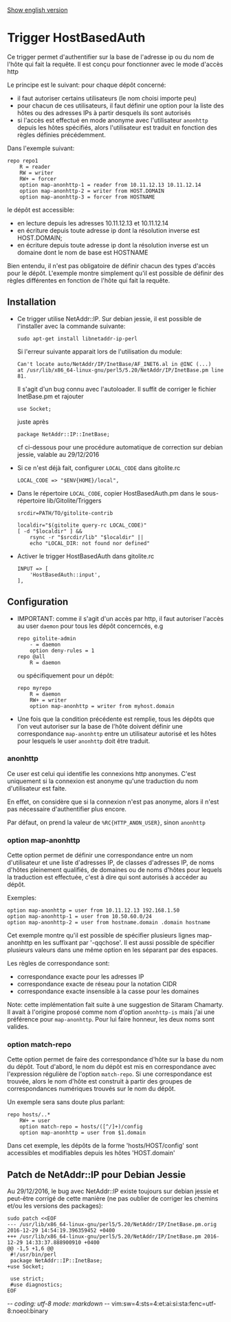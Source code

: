 [Show english version](HostBasedAuth_en.md)

# Trigger HostBasedAuth

Ce trigger permet d'authentifier sur la base de l'adresse ip ou du nom de l'hôte
qui fait la requête. Il est conçu pour fonctionner avec le mode d'accès http

Le principe est le suivant: pour chaque dépôt concerné:
* il faut autoriser certains utilisateurs (le nom choisi importe peu)
* pour chacun de ces utilisateurs, il faut définir une option pour la liste des
  hôtes ou des adresses IPs à partir desquels ils sont autorisés
* si l'accès est effectué en mode anonyme avec l'utilisateur `anonhttp` depuis
  les hôtes spécifiés, alors l'utilisateur est traduit en fonction des règles
  définies précédemment.

Dans l'exemple suivant:
~~~
repo repo1
    R = reader
    RW = writer
    RW+ = forcer
    option map-anonhttp-1 = reader from 10.11.12.13 10.11.12.14
    option map-anonhttp-2 = writer from HOST.DOMAIN
    option map-anonhttp-3 = forcer from HOSTNAME
~~~
le dépôt est accessible:
* en lecture depuis les adresses 10.11.12.13 et 10.11.12.14
* en écriture depuis toute adresse ip dont la résolution inverse est
  HOST.DOMAIN;
* en écriture depuis toute adresse ip dont la résolution inverse est un domaine
  dont le nom de base est HOSTNAME

Bien entendu, il n'est pas obligatoire de définir chacun des types d'accès pour
le dépôt. L'exemple montre simplement qu'il est possible de définir des règles
différentes en fonction de l'hôte qui fait la requête.

## Installation

* Ce trigger utilise NetAddr::IP. Sur debian jessie, il est possible de
  l'installer avec la commande suivante:
    ~~~
    sudo apt-get install libnetaddr-ip-perl
    ~~~
  Si l'erreur suivante apparait lors de l'utilisation du module:
    ~~~
    Can't locate auto/NetAddr/IP/InetBase/AF_INET6.al in @INC (...)
    at /usr/lib/x86_64-linux-gnu/perl5/5.20/NetAddr/IP/InetBase.pm line 81.
    ~~~
  Il s'agit d'un bug connu avec l'autoloader. Il suffit de corriger le fichier
  InetBase.pm et rajouter
    ~~~
    use Socket;
    ~~~
  juste après
    ~~~
    package NetAddr::IP::InetBase;
    ~~~
  cf ci-dessous pour une procédure automatique de correction sur debian jessie,
  valable au 29/12/2016

* Si ce n'est déjà fait, configurer `LOCAL_CODE` dans gitolite.rc
    ~~~
    LOCAL_CODE => "$ENV{HOME}/local",
    ~~~

* Dans le répertoire `LOCAL_CODE`, copier HostBasedAuth.pm dans le
  sous-répertoire lib/Gitolite/Triggers
    ~~~
    srcdir=PATH/TO/gitolite-contrib

    localdir="$(gitolite query-rc LOCAL_CODE)"
    [ -d "$localdir" ] &&
        rsync -r "$srcdir/lib" "$localdir" ||
        echo "LOCAL_DIR: not found nor defined"
    ~~~

* Activer le trigger HostBasedAuth dans gitolite.rc
    ~~~
    INPUT => [
        'HostBasedAuth::input',
    ],
    ~~~

## Configuration

* IMPORTANT: comme il s'agit d'un accès par http, il faut autoriser l'accès au
  user `daemon` pour tous les dépôt concerncés, e.g
    ~~~
    repo gitolite-admin
        - = daemon
        option deny-rules = 1
    repo @all
        R = daemon
    ~~~
  ou spécifiquement pour un dépôt:
    ~~~
    repo myrepo
        R = daemon
        RW+ = writer
        option map-anonhttp = writer from myhost.domain
    ~~~

* Une fois que la condition précédente est remplie, tous les dépôts que l'on
  veut autoriser sur la base de l'hôte doivent définir une correspondance
  `map-anonhttp` entre un utilisateur autorisé et les hôtes pour lesquels le
  user `anonhttp` doit être traduit.

### anonhttp

Ce user est celui qui identifie les connexions http anonymes. C'est uniquement
si la connexion est anonyme qu'une traduction du nom d'utilisateur est faite.

En effet, on considère que si la connexion n'est pas anonyme, alors il n'est pas
nécessaire d'authentifier plus encore.

Par défaut, on prend la valeur de `%RC{HTTP_ANON_USER}`, sinon `anonhttp`

### option map-anonhttp

Cette option permet de définir une correspondance entre un nom d'utilisateur et
une liste d'adresses IP, de classes d'adresses IP, de noms d'hôtes pleinement
qualifiés, de domaines ou de noms d'hôtes pour lequels la traduction est
effectuée, c'est à dire qui sont autorisés à accéder au dépôt.

Exemples:
~~~
option map-anonhttp = user from 10.11.12.13 192.168.1.50
option map-anonhttp-1 = user from 10.50.60.0/24
option map-anonhttp-2 = user from hostname.domain .domain hostname
~~~
Cet exemple montre qu'il est possible de spécifier plusieurs lignes map-anonhttp
en les suffixant par '-qqchose'. Il est aussi possible de spécifier plusieurs
valeurs dans une même option en les séparant par des espaces.

Les règles de correspondance sont:
* correspondance exacte pour les adresses IP
* correspondance exacte de réseau pour la notation CIDR
* correspondance exacte insensible à la casse pour les domaines

Note: cette implémentation fait suite à une suggestion de Sitaram Chamarty. Il
avait à l'origine proposé comme nom d'option `anonhttp-is` mais j'ai une
préférence pour `map-anonhttp`. Pour lui faire honneur, les deux noms sont
valides.

### option match-repo

Cette option permet de faire des correspondance d'hôte sur la base du nom du
dépôt. Tout d'abord, le nom du dépôt est mis en correspondance avec l'expression
régulière de l'option `match-repo`. Si une correspondance est trouvée, alors
le nom d'hôte est construit à partir des groupes de correspondances numériques
trouvés sur le nom du dépôt.

Un exemple sera sans doute plus parlant:
~~~
repo hosts/..*
    RW+ = user
    option match-repo = hosts/([^/]+)/config
    option map-anonhttp = user from $1.domain
~~~
Dans cet exemple, les dépôts de la forme 'hosts/HOST/config' sont accessibles et
modifiables depuis les hôtes 'HOST.domain'

## Patch de NetAddr::IP pour Debian Jessie

Au 29/12/2016, le bug avec NetAddr::IP existe toujours sur debian jessie et
peut-être corrigé de cette manière (ne pas oublier de corriger les chemins et/ou
les versions des packages):
~~~
sudo patch <<EOF
--- /usr/lib/x86_64-linux-gnu/perl5/5.20/NetAddr/IP/InetBase.pm.orig	2016-12-29 14:54:19.396359452 +0400
+++ /usr/lib/x86_64-linux-gnu/perl5/5.20/NetAddr/IP/InetBase.pm	2016-12-29 14:33:37.888900910 +0400
@@ -1,5 +1,6 @@
 #!/usr/bin/perl
 package NetAddr::IP::InetBase;
+use Socket;
 
 use strict;
 #use diagnostics;
EOF
~~~

-*- coding: utf-8 mode: markdown -*- vim:sw=4:sts=4:et:ai:si:sta:fenc=utf-8:noeol:binary